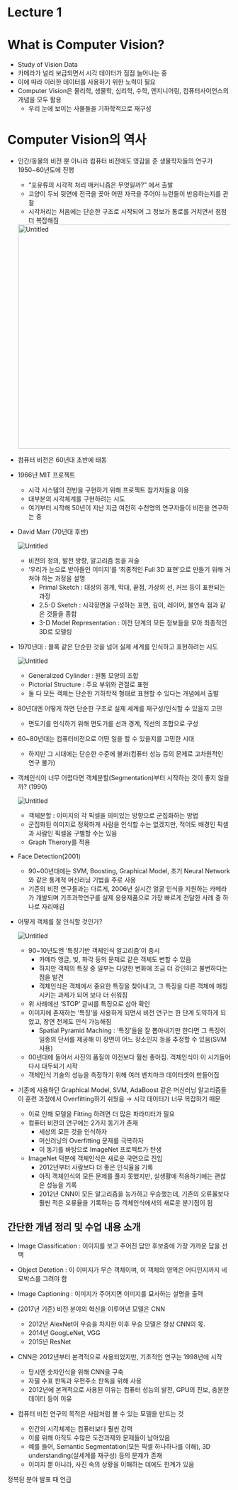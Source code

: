 # Lecture 1

# What is Computer Vision?

- Study of Vision Data
- 카메라가 널리 보급되면서 시각 데이터가 점점 늘어나는 중
- 이에 따라 이러한 데이터를 사용하기 위한 노력이 필요
- Computer Vision은 물리학, 생물학, 심리학, 수학, 엔지니어링, 컴퓨터사이언스의 개념을 모두 활용
    - 우리 눈에 보이는 사물들을 기하학적으로 재구성

# Computer Vision의 역사

- 인간/동물의 비전 뿐 아니라 컴퓨터 비전에도 영감을 준 생물학자들의 연구가 1950~60년도에 진행
    - “포유류의 시각적 처리 매커니즘은 무엇일까?” 에서 출발
    - 고양이 두뇌 뒷면에 전극을 꽂아 어떤 자극을 주어야 뉴런들이 반응하는지를 관찰
    - 시각처리는 처음에는 단순한 구조로 시작되어 그 정보가 통로를 거치면서 점점 더 복잡해짐
    
    <img width="505" alt="Untitled" src="https://user-images.githubusercontent.com/99728502/226164727-8c78e1d2-f8cf-4bec-87a5-67e46681b6c7.png">
    
- 컴퓨터 비전은 60년대 초반에 태동
- 1966년 MIT 프로젝트
    - 시각 시스템의 전반을 구현하기 위해 프로젝트 참가자들을 이용
    - 대부분의 시각체계를 구현하려는 시도
    - 여기부터 시작해 50년이 지난 지금 여전히 수천명의 연구자들이 비전을 연구하는 중

- David Marr (70년대 후반)
    
    ![Untitled](Lecture%201%2091fb505eb45548e998dda0adefcb505a/Untitled%201.png)
    
    - 비전의 정의, 발전 방향, 알고리즘 등을 저술
    - ‘우리가 눈으로 받아들인 이미지’를 ‘최종적인 Full 3D 표현’으로 만들기 위해 거쳐야 하는 과정을 설명
        - Primal Sketch : 대상의 경계, 막대, 끝점, 가상의 선, 커브 등이 표현되는 과정
        - 2.5-D Sketch : 시각장면을 구성하는 표면, 깊이, 레이어, 불연속 점과 같은 것들을 종합
        - 3-D Model Representation : 이전 단계의 모든 정보들을 모아 최종적인 3D로 모델링
    
- 1970년대 : 블록 같은 단순한 것을 넘어 실제 세계를 인식하고 표현하려는 시도
    
    ![Untitled](Lecture%201%2091fb505eb45548e998dda0adefcb505a/Untitled%202.png)
    
    - Generalized Cylinder : 원통 모양의 조합
    - Pictorial Structure : 주요 부위와 관절로 표현
    - 둘 다 모든 객체는 단순한 기하학적 형태로 표현할 수 있다는 개념에서 출발
    
- 80년대엔 어떻게 하면 단순한 구조로 실제 세계를 재구성/인식할 수 있을지 고민
    - 면도기를 인식하기 위해 면도기를 선과 경계, 직선의 조합으로 구성
- 60~80년대는 컴퓨터비전으로 어떤 일을 할 수 있을지를 고민한 시대
    - 하지만 그 시대에는 단순한 수준에 불과(컴퓨터 성능 등의 문제로 고차원적인 연구 불가)

- 객체인식이 너무 어렵다면 객체분할(Segmentation)부터 시작하는 것이 좋지 않을까? (1990)
    
    ![Untitled](Lecture%201%2091fb505eb45548e998dda0adefcb505a/Untitled%203.png)
    
    - 객체분할 : 이미지의 각 픽셀을 의미있는 방향으로 군집화하는 방법
    - 군집화된 이미지로 정확하게 사람을 인식할 수는 없겠지만, 적어도 배경인 픽셀과 사람인 픽셀을 구별할 수는 있음
    - Graph Therory를 적용

- Face Detection(2001)
    - 90~00년대에는 SVM, Boosting, Graphical Model, 초기 Neural Network와 같은 통계적 머신러닝 기법을 주로 사용
    - 기존의 비전 연구들과는 다르게, 2006년 실시간 얼굴 인식을 지원하는 카메라가 개발되며 기초과학연구를 실제 응용제품으로 가장 빠르게 전달한 사례 중 하나로 자리매김

- 어떻게 객체를 잘 인식할 것인가?
    
    ![Untitled](Lecture%201%2091fb505eb45548e998dda0adefcb505a/Untitled%204.png)
    
    - 90~10년도엔 ‘특징기반 객체인식 알고리즘’이 중시
        - 카메라 앵글, 빛, 화각 등의 문제로 같은 객체도 변할 수 있음
        - 하지만 객체의 특징 중 일부는 다양한 변화에 조금 더 강인하고 불변하다는 점을 발견
        - 객체인식은 객체에서 중요한 특징을 찾아내고, 그 특징을 다른 객체에 매칭시키는 과제가 되어 보다 더 쉬워짐
    - 위 사례에선 ‘STOP’ 글씨를 특징으로 삼아 확인
    - 이미지에 존재하는 ‘특징’을 사용하게 되면서 비전 연구는 한 단계 도약하게 되었고, 장면 전체도 인식 가능해짐
        - Spatial Pyramid Maching : ‘특징’들을 잘 뽑아내기만 한다면 그 특징이 일종의 단서를 제공해 이 장면이 어느 장소인지 등을 추정할 수 있음(SVM 사용)
    - 00년대에 들어서 사진의 품질이 이전보다 훨씬 좋아짐. 객체인식이 이 시기들어 다시 대두되기 시작
    - 객체인식 기술의 성능을 측정하기 위해 여러 벤치마크 데이터셋이 만들어짐
    
- 기존에 사용하던 Graphical Model, SVM, AdaBoost 같은 머신러닝 알고리즘들이 훈련 과정에서 Overfitting하기 쉬웠음 → 시각 데이터가 너무 복잡하기 때문
    - 이로 인해 모델을 Fitting 하려면 더 많은 파라미터가 필요
    - 컴퓨터 비전의 연구에는 2가지 동기가 존재
        - 세상의 모든 것을 인식하자
        - 머신러닝의 Overfitting 문제를 극복하자
        - 이 동기를 바탕으로 ImageNet 프로젝트가 탄생
    - ImageNet 덕분에 객체인식은 새로운 국면으로 진입
        - 2012년부터 사람보다 더 좋은 인식율을 기록
        - 아직 객체인식의 모든 문제를 풀지 못했지만, 실생활에 적용하기에는 괜찮은 성능을 기록
        - 2012년 CNN이 모든 알고리즘을 능가하고 우승했는데, 기존의 오류율보다 훨씬 적은 오류율을 기록하는 등 객체인식에서의 새로운 분기점이 됨
    

## 간단한 개념 정리 및 수업 내용 소개

- Image Classification : 이미지를 보고 주어진 답안 후보중에 가장 가까운 답을 선택
- Object Detetion : 이 이미지가 무슨 객체이며, 이 객체의 영역은 어디인지까지 네모박스를 그려야 함
- Image Captioning : 이미지가 주어지면 이미지를 묘사하는 설명을 출력

- (2017년 기준) 비전 분야의 혁신을 이루어낸 모델은 CNN
    - 2012년 AlexNet이 우승을 차지한 이후 우승 모델은 항상 CNN의 몫.
    - 2014년 GoogLeNet, VGG
    - 2015년 ResNet

- CNN은 2012년부터 본격적으로 사용되었지만, 기초적인 연구는 1998년에 시작
    - 당시엔 숫자인식을 위해 CNN을 구축
    - 자필 수표 판독과 우편주소 판독을 위해 사용
    - 2012년에 본격적으로 사용된 이유는 컴퓨터 성능의 발전, GPU의 진보, 충분한 데이터 등이 이유

- 컴퓨터 비전 연구의 목적은 사람처럼 볼 수 있는 모델을 만드는 것
    - 인간의 시각체계는 컴퓨터보다 훨씬 강력
    - 이를 위해 아직도 수많은 도전과제와 문제들이 남아있음
    - 예를 들어, Semantic Segmentation(모든 픽셀 하나하나를 이해), 3D understanding(실세계를 재구성) 등의 문제가 존재
    - 이미지 뿐 아니라, 사진 속의 상황을 이해하는 데에도 한계가 있음

정복된 분야 발표 때 언급
